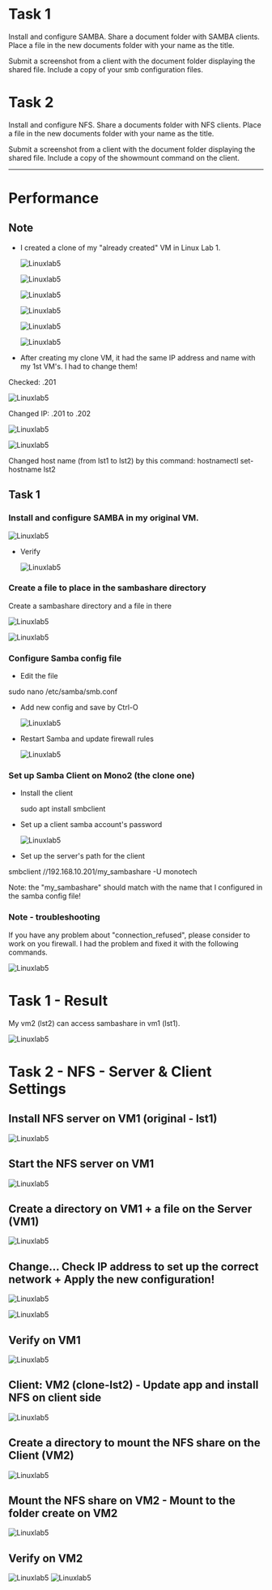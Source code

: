 # Task 1
Install and configure SAMBA. Share a document folder with SAMBA clients. Place a file in the new documents folder with your name as the title.

Submit a screenshot from a client with the document folder displaying the shared file. Include a copy of your smb configuration files.

# Task 2
Install and configure NFS. Share a documents folder with NFS clients. Place a file in the new documents folder with your name as the title.

Submit a screenshot from a client with the document folder displaying the shared file. Include a copy of the showmount command on the client.

---------
# Performance

## Note
- I created a clone of my "already created" VM in Linux Lab 1.
  
  ![Linuxlab5](/Images/Lab5-pic8.png)

  ![Linuxlab5](/Images/Lab5-pic1.png)
  
  ![Linuxlab5](/Images/Lab5-pic2.png)
  
  ![Linuxlab5](/Images/Lab5-pic3.png)
  
  ![Linuxlab5](/Images/Lab5-pic4.png)
  
  ![Linuxlab5](/Images/Lab5-pic5.png)
  
- After creating my clone VM, it had the same IP address and name with my 1st VM's. I had to change them! 

Checked: .201

  ![Linuxlab5](/Images/Lab5-pic6.png)

Changed IP: .201 to .202 

  ![Linuxlab5](/Images/Lab5-pic7.png)

  ![Linuxlab5](/Images/Lab5-pic18.png)

Changed host name (from lst1 to lst2) by this command: hostnamectl set-hostname lst2

## Task 1
### Install and configure SAMBA in my original VM.


  ![Linuxlab5](/Images/Lab5-pic10.png)

- Verify

  ![Linuxlab5](/Images/Lab5-pic11.png)

### Create a file to place in the sambashare directory

Create a sambashare directory and a file in there

  ![Linuxlab5](/Images/Lab5-pic12.png)

  ![Linuxlab5](/Images/Lab5-pic13.png)

### Configure Samba config file
- Edit the file
  
sudo nano /etc/samba/smb.conf

- Add new config and save by Ctrl-O
  
  ![Linuxlab5](/Images/Lab5-pic26.png)

- Restart Samba and update firewall rules

  ![Linuxlab5](/Images/Lab5-pic14.png)

### Set up Samba Client on Mono2 (the clone one)
- Install the client

  sudo apt install smbclient

- Set up a client samba account's password

  ![Linuxlab5](/Images/Lab5-pic20.png)

- Set up the server's path for the client
  
 smbclient //192.168.10.201/my_sambashare -U monotech

 Note: the "my_sambashare" should match with the name that I configured in the samba config file!

### Note - troubleshooting

If you have any problem about "connection_refused", please consider to work on you firewall. I had the problem and fixed it with the following commands.

  ![Linuxlab5](/Images/Lab5-pic19.png)



# Task 1 - Result

My vm2 (lst2) can access sambashare in vm1 (lst1).

  ![Linuxlab5](/Images/Lab5-pic27.png)

# Task 2 - NFS - Server & Client Settings
## Install NFS server on VM1 (original - lst1)

  ![Linuxlab5](/Images/Lab5-pic28.png) 

## Start the NFS server on VM1

  ![Linuxlab5](/Images/Lab5-pic29.png)

## Create a directory on VM1 + a file on the Server (VM1)

  ![Linuxlab5](/Images/Lab5-pic35.png)

## Change... Check IP address to set up the correct network + Apply the new configuration!

  ![Linuxlab5](/Images/Lab5-pic36.png)

  ![Linuxlab5](/Images/Lab5-pic38.png)

## Verify on VM1

  ![Linuxlab5](/Images/Lab5-pic39.png)


## Client: VM2 (clone-lst2) - Update app and install NFS on client side

  ![Linuxlab5](/Images/Lab5-pic32.png)

## Create a directory to mount the NFS share on the Client (VM2)

  ![Linuxlab5](/Images/Lab5-pic40.png)

## Mount the NFS share on VM2 - Mount to the folder create on VM2

  ![Linuxlab5](/Images/Lab5-pic41.png)
## Verify on VM2

  ![Linuxlab5](/Images/Lab5-pic42.png)
  ![Linuxlab5](/Images/Lab5-pic43.png)



  



